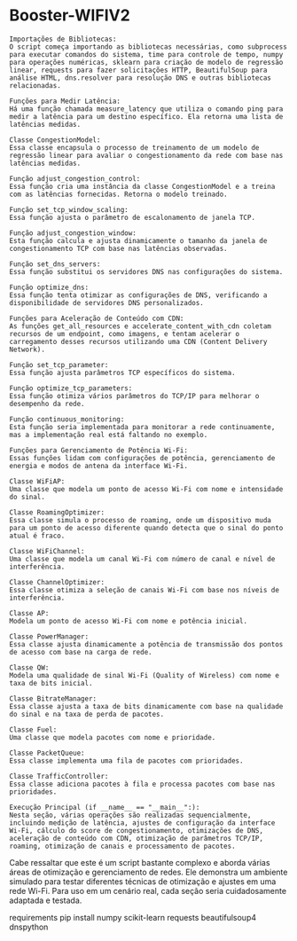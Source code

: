# Booster-WIFIV2
    Importações de Bibliotecas:
    O script começa importando as bibliotecas necessárias, como subprocess para executar comandos do sistema, time para controle de tempo, numpy para operações numéricas, sklearn para criação de modelo de regressão linear, requests para fazer solicitações HTTP, BeautifulSoup para análise HTML, dns.resolver para resolução DNS e outras bibliotecas relacionadas.

    Funções para Medir Latência:
    Há uma função chamada measure_latency que utiliza o comando ping para medir a latência para um destino específico. Ela retorna uma lista de latências medidas.

    Classe CongestionModel:
    Essa classe encapsula o processo de treinamento de um modelo de regressão linear para avaliar o congestionamento da rede com base nas latências medidas.

    Função adjust_congestion_control:
    Essa função cria uma instância da classe CongestionModel e a treina com as latências fornecidas. Retorna o modelo treinado.

    Função set_tcp_window_scaling:
    Essa função ajusta o parâmetro de escalonamento de janela TCP.

    Função adjust_congestion_window:
    Esta função calcula e ajusta dinamicamente o tamanho da janela de congestionamento TCP com base nas latências observadas.

    Função set_dns_servers:
    Essa função substitui os servidores DNS nas configurações do sistema.

    Função optimize_dns:
    Essa função tenta otimizar as configurações de DNS, verificando a disponibilidade de servidores DNS personalizados.

    Funções para Aceleração de Conteúdo com CDN:
    As funções get_all_resources e accelerate_content_with_cdn coletam recursos de um endpoint, como imagens, e tentam acelerar o carregamento desses recursos utilizando uma CDN (Content Delivery Network).

    Função set_tcp_parameter:
    Essa função ajusta parâmetros TCP específicos do sistema.

    Função optimize_tcp_parameters:
    Essa função otimiza vários parâmetros do TCP/IP para melhorar o desempenho da rede.

    Função continuous_monitoring:
    Esta função seria implementada para monitorar a rede continuamente, mas a implementação real está faltando no exemplo.

    Funções para Gerenciamento de Potência Wi-Fi:
    Essas funções lidam com configurações de potência, gerenciamento de energia e modos de antena da interface Wi-Fi.

    Classe WiFiAP:
    Uma classe que modela um ponto de acesso Wi-Fi com nome e intensidade do sinal.

    Classe RoamingOptimizer:
    Essa classe simula o processo de roaming, onde um dispositivo muda para um ponto de acesso diferente quando detecta que o sinal do ponto atual é fraco.

    Classe WiFiChannel:
    Uma classe que modela um canal Wi-Fi com número de canal e nível de interferência.

    Classe ChannelOptimizer:
    Essa classe otimiza a seleção de canais Wi-Fi com base nos níveis de interferência.

    Classe AP:
    Modela um ponto de acesso Wi-Fi com nome e potência inicial.

    Classe PowerManager:
    Essa classe ajusta dinamicamente a potência de transmissão dos pontos de acesso com base na carga de rede.

    Classe QW:
    Modela uma qualidade de sinal Wi-Fi (Quality of Wireless) com nome e taxa de bits inicial.

    Classe BitrateManager:
    Essa classe ajusta a taxa de bits dinamicamente com base na qualidade do sinal e na taxa de perda de pacotes.

    Classe Fuel:
    Uma classe que modela pacotes com nome e prioridade.

    Classe PacketQueue:
    Essa classe implementa uma fila de pacotes com prioridades.

    Classe TrafficController:
    Essa classe adiciona pacotes à fila e processa pacotes com base nas prioridades.

    Execução Principal (if __name__ == "__main__":):
    Nesta seção, várias operações são realizadas sequencialmente, incluindo medição de latência, ajustes de configuração da interface Wi-Fi, cálculo do score de congestionamento, otimizações de DNS, aceleração de conteúdo com CDN, otimização de parâmetros TCP/IP, roaming, otimização de canais e processamento de pacotes.

Cabe ressaltar que este é um script bastante complexo e aborda várias áreas de otimização e gerenciamento de redes. Ele demonstra um ambiente simulado para testar diferentes técnicas de otimização e ajustes em uma rede Wi-Fi. Para uso em um cenário real, cada seção seria cuidadosamente adaptada e testada.

requirements
pip install numpy scikit-learn requests beautifulsoup4 dnspython
